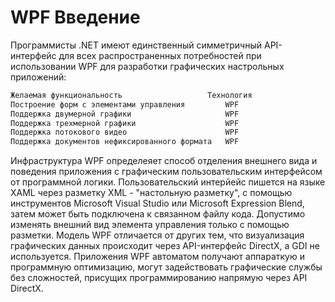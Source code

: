# WPF Введение

Программисты .NET имеют единственный симметричный API-интерфейс для всех распространенных потребностей при использовании WPF для разработки графических настрольных приложений:

```csharp
Желаемая функциональность                   Технология
Построение форм с элементами управления         WPF
Поддержка двумерной графики                     WPF
Поддержка трехмерной графики                    WPF
Поддержка потокового видео                      WPF
Поддержка документов нефиксированного формата   WPF
```

Инфраструктура WPF определеяет способ отделения внешнего вида и поведения приложения с графическим пользовательским интерфейсом от программной логики. Пользовательский интерйейс пишется на языке XAML через разметку XML - "настольную разметку", с помощью инструментов Microsoft Visual Studio или Microsoft Expression Blend, затем может быть подключена к связанном файлу кода. Допустимо изменять внешний вид элемента управления только с помощью разметки. Модель WPF отличается от других тем, что визуализация графических данных происходит через API-интерфейс DirectX, а GDI не используется. Приложения WPF автоматом получают аппараткую и программную оптимизацию, могут задействовать графические службы без сложностей, присущих программированию напрямую через API DirectX.

























